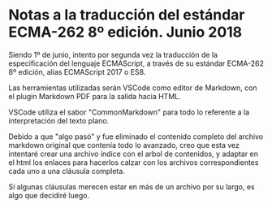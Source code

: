 #  Notas a la traducción del estándar ECMA-262 8º edición. Junio 2018

Siendo 1º de junio, intento por segunda vez la traducción de la especificación del lenguaje ECMAScript, a través de su estándar ECMA-262 8º edición, alias ECMAScript 2017 o ES8.

Las herramientas utilizadas serán VSCode como editor de Markdown, con el plugin Markdown PDF para la salida hacia HTML. 

VSCode utiliza el sabor "CommonMarkdown" para todo lo referente a la interpretación del texto plano.

Debido a que "algo pasó" y fue eliminado el contenido completo del archivo markdown original que contenía todo lo avanzado, creo que esta vez intentaré crear una archivo índice con el arbol de contenidos, y adaptar en el html los enlaces para hacerlos calzar con los archivos correspondientes cada uno a una cláusula completa. 

Si algunas cláusulas merecen estar en más de un archivo por su largo, es algo que decidiré luego.



